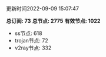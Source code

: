 更新时间2022-09-09 15:07:47

**总订阅: 73**
**总节点: 2775**
**有效节点: 1022**
- ss节点: 618
- trojan节点: 72
- v2ray节点: 332

